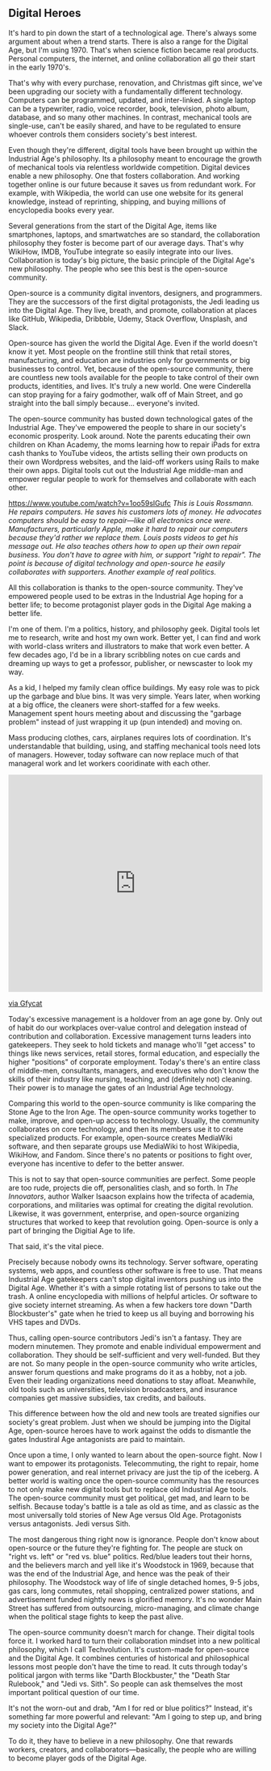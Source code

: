 
## Digital Heroes

It's hard to pin down the start of a technological age. There's always some argument about when a trend starts. There is also a range for the Digital Age, but I'm using 1970. That's when science fiction became real products. Personal computers, the internet, and online collaboration all go their start in the early 1970's.

That's why with every purchase, renovation, and Christmas gift since, we've been upgrading our society with a fundamentally different technology. Computers can be programmed, updated, and inter-linked. A single laptop can be a typewriter, radio, voice recorder, book, television, photo album, database, and so many other machines. In contrast, mechanical tools are single-use, can't be easily shared, and have to be regulated to ensure whoever controls them considers society's best interest.

Even though they're different, digital tools have been brought up within the Industrial Age's philosophy. Its a philosophy meant to encourage the growth of mechanical tools via relentless worldwide competition. Digital devices enable a new philosophy. One that fosters collaboration. And working together online is our future because it saves us from redundant work. For example, with Wikipedia, the world can use one website for its general knowledge, instead of reprinting, shipping, and buying millions of encyclopedia books every year.

Several generations from the start of the Digital Age, items like smartphones, laptops, and smartwatches are so standard, the collaboration philosophy they foster is become part of our average days. That's why WikiHow, IMDB, YouTube integrate so easily integrate into our lives. Collaboration is today's big picture, the basic principle of the Digital Age's new philosophy. The people who see this best is the open-source community.

Open-source is a community digital inventors, designers, and programmers. They are the successors of the first digital protagonists, the Jedi leading us into the Digital Age. They live, breath, and promote, collaboration at places like GitHub, Wikipedia, Dribbble, Udemy, Stack Overflow, Unsplash, and Slack.

Open-source has given the world the Digital Age. Even if the world doesn't know it yet. Most people on the frontline still think that retail stores, manufacturing, and education are industries only for governments or big businesses to control. Yet, because of the open-source community, there are countless new tools available for the people to take control of their own products, identities, and lives. It's truly a new world. One were Cinderella can stop praying for a fairy godmother, walk off of Main Street, and go straight into the ball simply because... everyone's invited.

The open-source community has busted down technological gates of the Industrial Age. They've empowered the people to share in our society's economic prosperity. Look around. Note the parents educating their own children on Khan Academy, the moms learning how to repair iPads for extra cash thanks to YouTube videos, the artists selling their own products on their own Wordpress websites, and the laid-off workers using Rails to make their own apps. Digital tools cut out the Industrial Age middle-man and empower regular people to work for themselves and collaborate with each other.

https://www.youtube.com/watch?v=1oo59slGufc
_This is Louis Rossmann. He repairs computers. He saves his customers lots of money. He advocates computers should be easy to repair—like all electronics once were. Manufacturers, particularly Apple, make it hard to repair our computers because they'd rather we replace them. Louis posts videos to get his message out. He also teaches others how to open up their own repair business. You don't have to agree with him, or support "right to repair". The point is because of digital technology and open-source he easily collaborates with supporters. Another example of real politics._

All this collaboration is thanks to the open-source community. They've empowered people used to be extras in the Industrial Age hoping for a better life; to become protagonist player gods in the Digital Age making a better life.

I'm one of them. I'm a politics, history, and philosophy geek. Digital tools let me to research, write and host my own work. Better yet, I can find and work with world-class writers and illustrators to make that work even better. A few decades ago, I'd be in a library scribbling notes on cue cards and dreaming up ways to get a professor, publisher, or newscaster to look my way.

As a kid, I helped my family clean office buildings. My easy role was to pick up the garbage and blue bins. It was very simple. Years later, when working at a big office, the cleaners were short-staffed for a few weeks. Management spent hours meeting about and discussing the "garbage problem" instead of just wrapping it up (pun intended) and moving on.

Mass producing clothes, cars, airplanes requires lots of coordination. It's understandable that building, using, and staffing mechanical tools need lots of managers. However, today software can now replace much of that manageral work and let workers cooridinate with each other.

<div style='position:relative; padding-bottom:calc(76.67% + 44px)'><iframe src='https://gfycat.com/ifr/ObedientNiftyBlackbear' frameborder='0' scrolling='no' width='100%' height='100%' style='position:absolute;top:0;left:0;' allowfullscreen></iframe></div><p> <a href="https://gfycat.com/obedientniftyblackbear">via Gfycat</a></p>

Today's excessive management is a holdover from an age gone by. Only out of habit do our workplaces over-value control and delegation instead of contribution and collaboration. Excessive management turns leaders into gatekeepers. They seek to hold tickets and manage who'll "get access" to things like news services, retail stores, formal education, and especially the higher "positions" of corporate employment. Today's there's an entire class of middle-men, consultants, managers, and executives who don't know the skills of their industry like nursing, teaching, and (definitely not) cleaning. Their power is to manage the gates of an Industrial Age technology.

Comparing this world to the open-source community is like comparing the Stone Age to the Iron Age. The open-source community works together to make, improve, and open-up access to technology. Usually, the community collaborates on core technology, and then its members use it to create specialized products. For example, open-source creates MediaWiki software, and then separate groups use MediaWiki to host Wikipedia, WikiHow, and Fandom. Since there's no patents or positions to fight over, everyone has incentive to defer to the better answer.

This is not to say that open-source communities are perfect. Some people are too rude, projects die off, personalities clash, and so forth. In _The Innovators_, author Walker Isaacson explains how the trifecta of academia, corporations, and militaries was optimal for creating the digital revolution. Likewise, it was government, enterprise, and open-source organizing structures that worked to keep that revolution going. Open-source is only a part of bringing the Digitial Age to life.

That said, it's the vital piece.

Precisely because nobody owns its technology. Server software, operating systems, web apps, and countless other software is free to use. That means Industrial Age gatekeepers can't stop digital inventors pushing us into the Digital Age. Whether it's with a simple rotating list of persons to take out the trash. A online encyclopedia with millions of helpful articles. Or software to give society internet streaming. As when a few hackers tore down "Darth Blockbuster's" gate when he tried to keep us all buying and borrowing his VHS tapes and DVDs.

Thus, calling open-source contributors Jedi's isn't a fantasy. They are modern minutemen. They promote and enable individual empowerment and collaboration. They should be self-sufficient and very well-funded. But they are not. So many people in the open-source community who write articles, answer forum questions and make programs do it as a hobby, not a job. Even their leading organizations need donations to stay afloat. Meanwhile, old tools such as universities, television broadcasters, and insurance companies get massive subsidies, tax credits, and bailouts.

This difference between how the old and new tools are treated signifies our society's great problem. Just when we should be jumping into the Digital Age, open-source heroes have to work against the odds to dismantle the gates Industiral Age antagonists are paid to maintain.

Once upon a time, I only wanted to learn about the open-source fight. Now I want to empower its protagonists. Telecommuting, the right to repair, home power generation, and real internet privacy are just the tip of the iceberg. A better world is waiting once the open-source community has the resources to not only make new digital tools but to replace old Industrial Age tools. The open-source community must get political, get mad, and learn to be selfish. Because today's battle is a tale as old as time, and as classic as the most universally told stories of New Age versus Old Age. Protagonists versus antagonists. Jedi versus Sith.

The most dangerous thing right now is ignorance. People don't know about open-source or the future they're fighting for. The people are stuck on "right vs. left" or "red vs. blue" politics. Red/blue leaders tout their horns, and the believers march and yell like it's Woodstock in 1969, because that was the end of the Industrial Age, and hence was the peak of their philosophy. The Woodstock way of life of single detached homes, 9-5 jobs, gas cars, long commutes, retail shopping, centralized power stations, and advertisement funded nightly news is glorified memory. It's no wonder Main Street has suffered from outsourcing, micro-managing, and climate change when the political stage fights to keep the past alive.

The open-source community doesn't march for change. Their digital tools force it. I worked hard to turn their collaboration mindset into a new political philosophy, which I call Techvolution. It's custom-made for open-source and the Digital Age. It combines centuries of historical and philosophical lessons most people don't have the time to read. It cuts through today's political jargon with terms like "Darth Blockbuster," the "Death Star Rulebook," and "Jedi vs. Sith". So people can ask themselves the most important political question of our time.

It's not the worn-out and drab, "Am I for red or blue politics?" Instead, it's something far more powerful and relevant: "Am I going to step up, and bring my society into the Digital Age?"

To do it, they have to believe in a new philosophy. One that rewards workers, creators, and collaborators—basically, the people who are willing to become player gods of the Digital Age.
